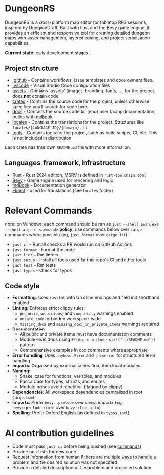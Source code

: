 # DungeonRS

DungeonRS is a cross-platform map editor for tabletop RPG sessions, inspired by DungeonDraft. Built with Rust and the Bevy game engine, it provides an efficient and responsive tool for creating detailed dungeon maps with asset management, layered editing, and project serialisation capabilities.

**Current state**: early development stages

## Project structure
- [.github](./.github) - Contains workflows, issue templates and code owners files.
- [.vscode](./.vscode) - Visual Studio Code configuration files
- [assets](./assets) - Contains 'assets' (images, branding, fonts, ...) for the project. does **not** contain code
- [crates](./crates) - Contains the source code for the project, unless otherwise specified you'll search for code here.
- [docs](./docs) - Contains the source code for (end) user facing documentation, builds with [mdBook](https://rust-lang.github.io/mdBook/)
- [locales](./locales) - Contains the translations for the project. Structures like `locales/{LANGUAGE ID}/{domain}.ftl`
- [tools](./tools) - Contains tools for the project, such as build scripts, CI, etc. This is not included in distribution

Each crate has their own `README.md` file with more information.

## Languages, framework, infrastructure
- Rust - Rust 2024 edition, MSRV is defined in `rust-toolchain.toml`
- [Bevy](https://bevyengine.org/) - Game engine used for rendering and logic
- [mdBook](https://rust-lang.github.io/mdBook/) - Documentation generator
- [Fluent](https://projectfluent.org/) - used for translations (see `locales` folder)

# Relevant Commands
*note*: on Windows, each command should be ran as `just --shell pwsh.exe --shell-arg -c <command>`
**policy**: use commands below over `cargo` commands where possible (eg, `just format` over `cargo fmt`). 

- `just ci` - Run all checks a PR would run on GitHub Actions
- `just format` - Format the code
- `just lint` - Run linters
- `just setup` - Install all tools used for this repo's CI and other tools
- `just test` - Run tests
- `just typos` - Check for typos

## Code style

- **Formatting**: Uses `rustfmt` with Unix line endings and field init shorthand enabled
- **Linting**: Enforces strict clippy rules:
  - `pedantic`, `suspicious`, and `complexity` warnings enabled
  - `unsafe_code` forbidden workspace-wide
  - `missing_docs` and `missing_docs_in_private_items` warnings required
- **Documentation**: 
  - All public and private items must have documentation comments
  - Module-level docs using `#![doc = include_str!("../README.md")]` pattern
  - Comprehensive examples in doc comments where appropriate
- **Error handling**: Uses `anyhow::Error` and `thiserror` for structured error handling
- **Imports**: Organised by external crates first, then local modules
- **Naming**: 
  - Snake_case for functions, variables, and modules
  - PascalCase for types, structs, and enums
  - Module names avoid repetition (flagged by clippy)
- **Dependencies**: All workspace dependencies centralised in root `Cargo.toml`
- **imports**: Prefer `bevy::prelude` over direct imports (eg. `bevy::prelude::info` over `bevy::log::info`)
- **Spelling**: Prefer Oxford English (as defined in `typos.toml`)

# AI contribution guidelines
- Code must pass `just ci` before being pushed (see [commands](#relevant-commands))
- Provide unit tests for new code
- Request information from human if there are multiple ways to handle a problem and the desired solution was not specified
- Provide a detailed description of the problem and proposed solution
